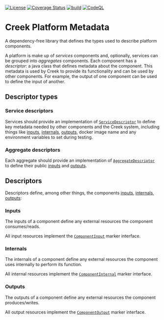 [![License](https://img.shields.io/badge/License-Apache%202.0-blue.svg)](https://opensource.org/licenses/Apache-2.0)
[![Coverage Status](https://coveralls.io/repos/github/creek-service/creek-platform-metadata/badge.svg?branch=main)](https://coveralls.io/github/creek-service/creek-platform-metadata?branch=main)
[![build](https://github.com/creek-service/creek-platform-metadata/actions/workflows/gradle.yml/badge.svg)](https://github.com/creek-service/creek-platform-metadata/actions/workflows/gradle.yml)
[![CodeQL](https://github.com/creek-service/creek-platform-metadata/actions/workflows/codeql.yml/badge.svg)](https://github.com/creek-service/creek-platform-metadata/actions/workflows/codeql.yml)

# Creek Platform Metadata
A dependency-free library that defines the types used to describe platform components.

A platform is make up of _services_ components and, optionally, services can be grouped into _aggregates_ components.
Each component has a _descriptor_: a java class that defines metadata about the component. 
This metadata is used by Creek to provide its functionality and can be used by other components. 
For example, the output of one component can be used to define the input of another.

## Descriptor types 

### Service descriptors

Services should provide an implementation of [`ServiceDescriptor`](src/main/java/org/creek/api/platform/metadata/ServiceDescriptor.java)
to define key metadata needed by other components and the Creek system, including things like
[inputs](#inputs), [internals](#internals), [outputs](#outputs), docker image name and any 
environment variables to set during testing.

### Aggregate descriptors

Each aggregate should provide an implementation of [`AggregateDescriptor`](src/main/java/org/creek/api/platform/metadata/AggregateDescriptor.java)
to define their public [inputs](#inputs) and [outputs](#outputs).

## Descriptors

Descriptors define, among other things, the components [inputs](#inputs), [internals](#internals), [outputs](#outputs):

### Inputs

The inputs of a component define any external resources the component consumes/reads.

All input resources implement the [`ComponentInput`](src/main/java/org/creek/api/platform/metadata/ComponentInput.java)
marker interface.

### Internals

The internals of a component define any external resources the component uses internally to perform its function.

All internal resources implement the [`ComponentInternal`](src/main/java/org/creek/api/platform/metadata/ComponentInternal.java)
marker interface.

### Outputs

The outputs of a component define any external resources the component produces/writes.

All output resources implement the [`ComponentOutput`](src/main/java/org/creek/api/platform/metadata/ComponentOutput.java)
marker interface.
